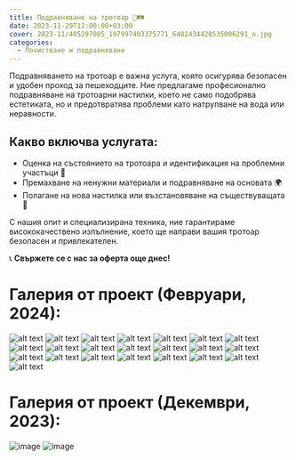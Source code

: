 ```yaml
---
title: Подравняване на тротоар 🚧🛤️
date: 2023-11-29T12:00:00+03:00
cover: 2023-11/405297005_197997403375771_6482434428535006291_n.jpg
categories:
  - Почистване и подравняване
---
```


Подравняването на тротоар е важна услуга, която осигурява безопасен и удобен проход за пешеходците. Ние предлагаме професионално подравняване на тротоарни настилки, което не само подобрява естетиката, но и предотвратява проблеми като натрупване на вода или неравности.

## Какво включва услугата:

- Оценка на състоянието на тротоара и идентификация на проблемни участъци 📏
- Премахване на ненужни материали и подравняване на основата 🌍
- Полагане на нова настилка или възстановяване на съществуващата 🌟

С нашия опит и специализирана техника, ние гарантираме висококачествено изпълнение, което ще направи вашия тротоар безопасен и привлекателен.

📞 **Свържете се с нас за оферта още днес!**

# Галерия от проект (Февруари, 2024):

![alt text](2024-02/425491226_239981865843991_1066770408268875111_n.jpg)
![alt text](2024-02/425492977_239981889177322_1136702740332557070_n.jpg)
![alt text](2024-02/425499188_239981252510719_7190064461132044738_n.jpg)
![alt text](2024-02/425501713_239982025843975_688394150326085998_n.jpg)
![alt text](2024-02/425503487_239981059177405_8827298995344548486_n.jpg)
![alt text](2024-02/425505036_239981225844055_1471521964812070646_n.jpg)
![alt text](2024-02/425509058_239981049177406_1060121244934529922_n.jpg)
![alt text](2024-02/425511777_239981529177358_5329828029394143454_n.jpg)
![alt text](2024-02/425519872_239981275844050_1469248595643959017_n.jpg)
![alt text](2024-02/425530770_239981905843987_6004060227624615360_n.jpg)
![alt text](2024-02/425530799_239981265844051_326274744923224091_n.jpg)
![alt text](2024-02/425545351_239981545844023_909280427036294967_n.jpg)
![alt text](2024-02/425583741_239981289177382_2979240037381700870_n.jpg)
![alt text](2024-02/426468595_239981512510693_2386033113575664634_n.jpg)
![alt text](2024-02/426473371_239981392510705_5507198743370024470_n.jpg)
![alt text](2024-02/426473447_239981955843982_2833555594909704737_n.jpg)
![alt text](2024-02/426478583_239981945843983_4090438141755035270_n.jpg)
![alt text](2024-02/426484507_239981459177365_1972333669500557224_n.jpg)
![alt text](2024-02/426512846_239982132510631_5474883387625578806_n.jpg)
![alt text](2024-02/426519509_239981929177318_4874939497939047469_n.jpg)
![alt text](2024-02/426537525_239981499177361_4633587628927627501_n.jpg)
![alt text](2024-02/426564995_239981242510720_8263312003724334584_n.jpg)

# Галерия от проект (Декември, 2023):

![image](2023-11/405322403_197997360042442_8027288895891012914_n.jpg)
![image](2023-11/405297005_197997403375771_6482434428535006291_n.jpg)

